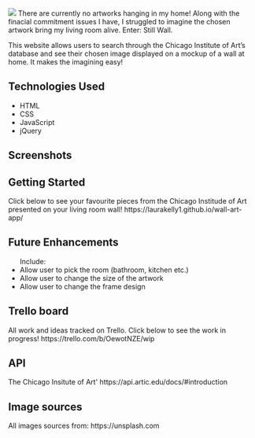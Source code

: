 <img src="/Users/laurakelly/GA/project1/wall-art-app/images/websiteHeading.png" />
There are currently no artworks hanging in my home! Along with the finacial commitment issues I have, I struggled to imagine the chosen artwork bring my living room alive. Enter: Still Wall.

This website allows users to search through the Chicago Institute of Art’s database and see their chosen image displayed on a mockup of a wall at home. It makes the imagining easy!

<h2>Technologies Used</h2>
<ul>
<li>HTML</li>
<li>CSS</li>
<li>JavaScript</li>
<li>jQuery</li>
</ul>

<h2>Screenshots</h2>

<h2> Getting Started</h2>
Click below to see your favourite pieces from the Chicago Institude of Art presented on your living room wall!
https://laurakelly1.github.io/wall-art-app/

<h2>Future Enhancements</h2>
<ul>Include:
<li>Allow user to pick the room (bathroom, kitchen etc.) </li>
<li>Allow user to change the size of the artwork </li>
<li>Allow user to change the frame design</li>
</ul>

<h2>Trello board </h2>
All work and ideas tracked on Trello. 
Click below to see the work in progress!
https://trello.com/b/OewotNZE/wip 


<h2>API</h2>
The Chicago Insitute of Art'
https://api.artic.edu/docs/#introduction 


<h2>Image sources</h2>
All images sources from: https://unsplash.com
